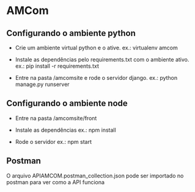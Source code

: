 # AMCom

## Configurando o ambiente python

- Crie um ambiente virtual python e o ative.
ex.: virtualenv amcom

- Instale as dependências pelo requirements.txt com o ambiente ativo.
ex.: pip install -r requirements.txt

- Entre na pasta /amcomsite e rode o servidor django.
ex.: python manage.py runserver

## Configurando o ambiente node

- Entre na pasta /amcomsite/front

- Instale as dependências
ex.: npm install

- Rode o servidor
ex.: npm start

## Postman

O arquivo APIAMCOM.postman_collection.json pode ser importado no postman para ver como a API funciona